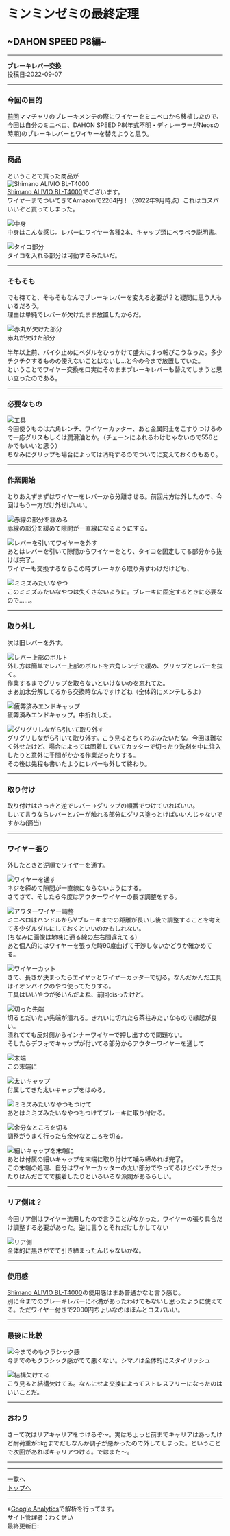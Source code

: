 # ミンミンゼミの最終定理

## ~DAHON SPEED P8編~

---

**ブレーキレバー交換**  
投稿日:2022-09-07

---

### 今回の目的

[前回](./0.md)ママチャリのブレーキメンテの際にワイヤーをミニベロから移植したので、今回は自分のミニベロ、DAHON SPEED P8(年式不明・ディレーラーがNeosの時期)のブレーキレバーとワイヤーを替えようと思う。

---

### 商品

ということで買った商品が  
![Shimano ALIVIO BL-T4000](images/20220905_172332.jpg)  
[Shimano ALIVIO BL-T4000](https://amzn.to/3RGySEp)でございます。  
ワイヤーまでついてきてAmazonで2264円！（2022年9月時点）これはコスパいいぞと買ってしまった。

![中身](images/20220905_172702.jpg)  
中身はこんな感じ。レバーにワイヤー各種2本、キャップ類にペラペラ説明書。

![タイコ部分](images/20220905_172824.jpg)  
タイコを入れる部分は可動するみたいだ。

---

### そもそも

でも待てと、そもそもなんでブレーキレバーを変える必要が？と疑問に思う人もいるだろう。  
理由は単純でレバーが欠けたまま放置したからだ。

![赤丸が欠けた部分](images/20220905_173051.jpg)  
赤丸が欠けた部分

半年以上前、バイク止めにペダルをひっかけて盛大にすっ転びこうなった。多少チクチクするものの使えないことはないし…と今の今まで放置していた。  
ということでワイヤー交換を口実にそのままブレーキレバーも替えてしまうと思い立ったのである。

---

### 必要なもの

![工具](images/20220905_175306.jpg)  
今回使うものは六角レンチ、ワイヤーカッター、あと金属同士をこすりつけるので一応グリスもしくは潤滑油とか。（チェーンにふれるわけじゃないので556とかでもいいと思う）  
ちなみにグリップも場合によっては消耗するのでついでに変えておくのもあり。

---

### 作業開始

とりあえずまずはワイヤーをレバーから分離させる。前回片方は外したので、今回はもう一方だけ外せばいい。

![赤線の部分を緩める](images/20220905_173328.jpg)  
赤線の部分を緩めて隙間が一直線になるようにする。

![レバーを引いてワイヤーを外す](images/20220905_173356.jpg)  
あとはレバーを引いて隙間からワイヤーをとり、タイコを固定してる部分から抜けば完了。  
ワイヤーも交換するならこの時ブレーキから取り外すわけだけども、

![ミミズみたいなやつ](images/20220905_174528.jpg)  
このミミズみたいなやつは失くさないように。ブレーキに固定するときに必要なので……。

---

### 取り外し

次は旧レバーを外す。

![レバー上部のボルト](images/20220905_173021.jpg)  
外し方は簡単でレバー上部のボルトを六角レンチで緩め、グリップとレバーを抜く。  
作業するまでグリップを取らないといけないのを忘れてた。  
まあ加水分解してるから交換時なんですけどね（全体的にメンテしろよ）

![疲弊済みエンドキャップ](images/20220905_173724.jpg)  
疲弊済みエンドキャップ。中折れした。

![グリグリしながら引いて取り外す](images/20220905_173625.jpg)  
グリグリしながら引いて取り外す。こう見るとちくわぶみたいだな。今回は難なく外せたけど、場合によっては固着していてカッターで切ったり洗剤を中に注入したりと意外に手間がかかる作業だったりする。  
その後は先程も書いたようにレバーも外して終わり。

---

### 取り付け

取り付けはさっきと逆でレバー→グリップの順番でつけていればいい。  
しいて言うならレバーとバーが触れる部分にグリス塗っとけばいいんじゃないですかね(適当)

---

### ワイヤー張り

外したときと逆順でワイヤーを通す。

![ワイヤーを通す](images/20220905_174858.jpg)  
ネジを締めて隙間が一直線にならないようにする。  
さてさて、そしたら今度はアウターワイヤーの長さ調整をする。

![アウターワイヤー調整](images/20220905_175709.jpg)  
ミニベロはハンドルからVブレーキまでの距離が長いし後で調整することを考えて多少ダルダルにしておくといいのかもしれない。  
(ちなみに画像は地味に通る線の左右間違えてる)  
あと個人的にはワイヤーを張った時90度曲げて干渉しないかどうか確かめてる。

![ワイヤーカット](images/20220905_175805.jpg)  
さて、長さが決まったらエイヤッとワイヤーカッターで切る。なんだかんだ工具はイオンバイクのやつ使ってたりする。  
工具はいいやつが多いんだよね、前回disったけど。

![切った先端](images/20220905_175833.jpg)  
切るとだいたい先端が潰れる。きれいに切れたら茶柱みたいなもので縁起が良い。  
潰れてても反対側からインナーワイヤーで押し出すので問題ない。  
そしたらデフォでキャップが付いてる部分からアウターワイヤーを通して

![末端](images/20220905_180043.jpg)  
この末端に

![太いキャップ](images/20220905_180052.jpg)  
付属してきた太いキャップをはめる。

![ミミズみたいなやつもつけて](images/20220905_180339.jpg)  
あとはミミズみたいなやつもつけてブレーキに取り付ける。

![余分なところを切る](images/20220905_180643.jpg)  
調整がうまく行ったら余分なところを切る。

![細いキャップを末端に](images/20220905_180822.jpg)  
あとは付属の細いキャップを末端に取り付けて噛み締めれば完了。  
この末端の処理、自分はワイヤーカッターの太い部分でやってるけどペンチだったりはんだごてで接着したりといろいろな派閥があるらしい。

---

### リア側は？

今回リア側はワイヤー流用したので言うことがなかった。ワイヤーの張り具合だけ調整する必要があった。逆に言うとそれだけしかしてない

![リア側](images/20220905_180909.jpg)  
全体的に黒さがでて引き締まったんじゃないかな。

---

### 使用感

[Shimano ALIVIO BL-T4000](https://amzn.to/3RGySEp)の使用感はまあ普通かなと言う感じ。  
別に今までのブレーキレバーに不満があったわけでもないし思ったように使えてる。ただワイヤー付きで2000円ちょいなのはほんとコスパいい。

---

### 最後に比較

![今までのもクラシック感](images/20220905_174122.jpg)  
今までのもクラシック感がでて悪くない。シマノは全体的にスタイリッシュ

![結構欠けてる](images/20220905_174045.jpg)  
こう見ると結構欠けてる。なんにせよ交換によってストレスフリーになったのはいいことだ。

---

### おわり

さーて次はリアキャリアをつけるぞ～。実はちょっと前までキャリアはあったけど耐荷重が5kgまでだしなんか調子が悪かったので外してしまった。ということで次回があればキャリアつける。ではまた～。

---

<!-- Amazonアフィリエイトや広告などは必要に応じて埋め込んでください -->

---

[一覧へ](./Link.md)  
[トップへ](/)

---

※[Google Analytics](https://wahoij.github.io/GAPolicy.html)で解析を行ってます。  
サイト管理者：わくせい  
最終更新日:<time id="modify"></time>